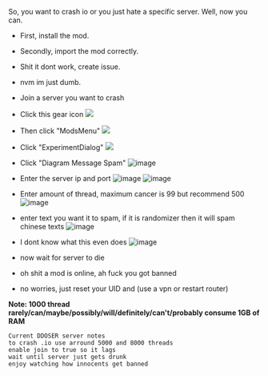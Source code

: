 So, you want to crash io or you just hate a specific server. Well, now you can.
- First, install the mod.
- Secondly, import the mod correctly.
- Shit it dont work, create issue.
- nvm im just dumb.

- Join a server you want to crash
- Click this gear icon
![](https://cdn.discordapp.com/attachments/796869250533818418/818316798402232320/unknown.png)
- Then click "ModsMenu"
![](https://cdn.discordapp.com/attachments/796869250533818418/818317165894828093/unknown.png)
- Click "ExperimentDialog"
![](https://user-images.githubusercontent.com/46597698/110268959-951b9b80-7ffd-11eb-80e2-65feaa51fd8b.png)
- Click "Diagram Message Spam"
![image](https://user-images.githubusercontent.com/46597698/110268996-afee1000-7ffd-11eb-89bc-3c72e60ddf86.png)
- Enter the server ip and port
![image](https://user-images.githubusercontent.com/46597698/110269012-bd0aff00-7ffd-11eb-87ec-1b63998217f4.png)
![image](https://user-images.githubusercontent.com/46597698/110269020-c09e8600-7ffd-11eb-9707-2543c6ab0ac5.png)
- Enter amount of thread, maximum cancer is 99 but recommend 500
![image](https://user-images.githubusercontent.com/46597698/110269049-d14efc00-7ffd-11eb-8d62-a06278d8a926.png)
- enter text you want it to spam, if it is randomizer then it will spam chinese texts
![image](https://user-images.githubusercontent.com/46597698/110269072-e166db80-7ffd-11eb-8604-64a6a314059f.png)
- I dont know what this even does
![image](https://user-images.githubusercontent.com/46597698/110269091-eb88da00-7ffd-11eb-9a49-19a57c6471db.png)
- now wait for server to die
- oh shit a mod is online, ah fuck you got banned
- no worries, just reset your UID and (use a vpn or restart router)

**Note: 1000 thread rarely/can/maybe/possibly/will/definitely/can't/probably consume 1GB of RAM**
```
Current DDOSER server notes
to crash .io use arround 5000 and 8000 threads
enable join to true so it lags 
wait until server just gets drunk
enjoy watching how innocents get banned
```
